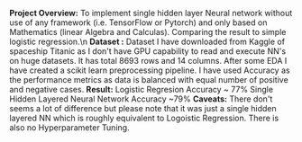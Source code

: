 **Project Overview:** To implement single hidden layer Neural network without use of any framework (i.e. TensorFlow or Pytorch) and only based on Mathematics (linear Algebra and Calculas). Comparing the result to simple logistic regression.\n
**Dataset :** Dataset I have downloaded from Kaggle of spaceship Titanic as I don't have GPU capability to read and execute NN's on huge datasets. It has total 8693 rows and 14 columns.
After some EDA I have created a scikit learn preprocessing pipeline.
I have used Accuracy as the performance metrics as data is balanced with equal number of positive and negative cases.
**Result:**
Logistic Regresion Accuracy ~ 77%
Single Hidden Layered Neural Network Accuracy ~79%
**Caveats:**
There don't seems a lot of difference but please note that it was just a single hidden layered NN which is roughly equivalent to Logoistic Regression.
There is also no Hyperparameter Tuning.
